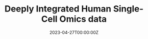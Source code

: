 ---
title: Deeply Integrated Human Single-Cell Omics data
summary: DISCOtoolkit python package as an API for download the data from https://www.immunesinglecell.org/ and other functionality as the DISCO website.
tags:
  - All
date: '2023-04-27T00:00:00Z'

# Optional external URL for project (replaces project detail page).
external_link: 'https://discotoolkit-py.readthedocs.io/en/latest/'

# image:
#   caption: Photo by rawpixel on Unsplash
#   focal_point: Smart

# links:
#   - icon: twitter
#     icon_pack: fab
#     name: Follow
#     url: https://twitter.com/georgecushen
url_code: 'https://github.com/JinmiaoChenLab/DISCOtoolkit_py'
url_pdf: ''
url_slides: ''
url_video: ''

# Slides (optional).
#   Associate this project with Markdown slides.
#   Simply enter your slide deck's filename without extension.
#   E.g. `slides = "example-slides"` references `content/slides/example-slides.md`.
#   Otherwise, set `slides = ""`.
# slides: example
---